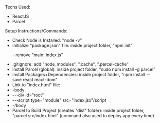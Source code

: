 <p>Techs Used:</p>
   <ul>
     <li>ReactJS</li>
     <li>Parcel</li>
   </ul>
<p>Setup Instructions/Commands:</p>
  <ul>
    <li>Check Node is Installed: "node -v"</li>
    <li>Initialize "package.json" file: inside project folder, "npm init"
      <p>- remove "main: index.js"</p></li>
    <li>.gitignore: add "node_modules", ".cache", ".parcel-cache"</li>
    <li>Install Parcel (global): inside project folder, "sudo npm install -g parcel"</li>
    <li>Install Packages+Dependencies: inside project folder, "npm install --save react react-dom"</li>
    <li>Link to "index.html" file: 
        <li>-body</li>
          <li>---div id="root"</div></li>
          <li>---script type="module" src="index.jsx"/script</li>
        <li>-/body</li>
        </li>
    <li>Parcel to Build Project (creates "dist" folder): inside project folder, "parcel src/index.html" (command also used to deploy app every time)</li>
  </ul>
